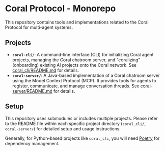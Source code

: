 # Coral Protocol - Monorepo

This repository contains tools and implementations related to the Coral Protocol for multi-agent systems.

## Projects

* **`coral-cli/`**: A command-line interface (CLI) for initializing Coral agent projects, managing the Coral chatroom server, and "coralizing" (onboarding) existing AI projects onto the Coral network. See [coral_cli/README.md](coral_cli/README.md) for details.
* **`coral-server/`**: A Java-based implementation of a Coral chatroom server using the Model Context Protocol (MCP). It provides tools for agents to register, communicate, and manage conversation threads. See [coral-server/README.md](coral-server/README.md) for details.

## Setup

This repository uses submodules or includes multiple projects. Please refer to the README file within each specific project directory (`coral_cli/`, `coral-server/`) for detailed setup and usage instructions.

Generally, for Python-based projects like `coral_cli`, you will need [Poetry](https://python-poetry.org/docs/#installation) for dependency management.
